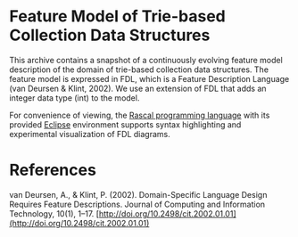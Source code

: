 # Feature Model of Trie-based Collection Data Structures

This archive contains a snapshot of a continuously evolving feature model description of the domain of trie-based collection data structures. The feature model is expressed in FDL, which is a Feature Description Language (van Deursen & Klint, 2002). We use an extension of FDL that adds an integer data type (int) to the model. 

For convenience of viewing, the [Rascal programming language](http://www.rascal-mpl.org) with its provided [Eclipse](https://www.eclipse.org) environment supports syntax highlighting and experimental visualization of FDL diagrams.

# References

van Deursen, A., & Klint, P. (2002). Domain-Specific Language Design Requires Feature Descriptions. Journal of Computing and Information Technology, 10(1), 1–17. [http://doi.org/10.2498/cit.2002.01.01](http://doi.org/10.2498/cit.2002.01.01)